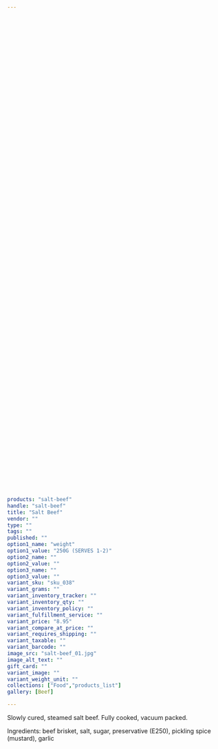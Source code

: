 ```yaml
---
 

 

 

 

 

 

 

 

 

 

 

 

 

 

 

 

 

 

 

 

 

 

 

 

 

 

 

 

 

 

 

 

 

 

 

 

 

 

 

products: "salt-beef"
handle: "salt-beef"
title: "Salt Beef"
vendor: ""
type: ""
tags: ""
published: ""
option1_name: "weight"
option1_value: "250G (SERVES 1-2)"
option2_name: ""
option2_value: ""
option3_name: ""
option3_value: ""
variant_sku: "sku_038"
variant_grams: ""
variant_inventory_tracker: ""
variant_inventory_qty: ""
variant_inventory_policy: ""
variant_fulfillment_service: ""
variant_price: "8.95"
variant_compare_at_price: ""
variant_requires_shipping: ""
variant_taxable: ""
variant_barcode: ""
image_src: "salt-beef_01.jpg"
image_alt_text: ""
gift_card: ""
variant_image: ""
variant_weight_unit: ""
collections: ["Food","products_list"]
gallery: [Beef]

---
```



Slowly cured, steamed salt beef. Fully cooked, vacuum packed.

Ingredients: beef brisket, salt, sugar, preservative (E250), pickling spice (mustard), garlic

 

 

 

 

 

 

 

 

 

